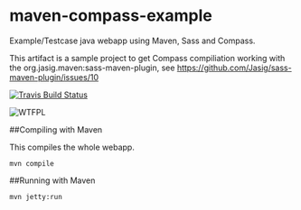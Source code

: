 # maven-compass-example


Example/Testcase java webapp using Maven, Sass and Compass.

This artifact is a sample project to get Compass compiliation working with the 
org.jasig.maven:sass-maven-plugin, see
https://github.com/Jasig/sass-maven-plugin/issues/10


[![Travis Build Status](https://secure.travis-ci.org/mprins/maven-compass-example.png)](http://travis-ci.org/mprins/maven-compass-example)

![WTFPL](http://www.wtfpl.net/wp-content/uploads/2012/12/wtfpl-badge-1.png)

##Compiling with Maven

This compiles the whole webapp.

```mvn compile```

##Running with Maven

```mvn jetty:run```
